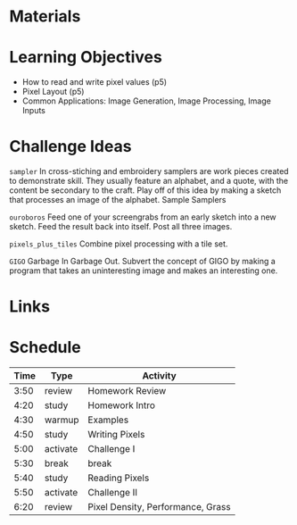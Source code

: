# Materials

# Learning Objectives
- How to read and write pixel values (p5)
- Pixel Layout (p5)
- Common Applications: Image Generation, Image Processing, Image Inputs


# Challenge Ideas

`sampler` In cross-stiching and embroidery samplers are work pieces created to demonstrate skill. They usually feature an alphabet, and a quote, with the content be secondary to the craft. Play off of this idea by making a sketch that processes an image of the alphabet. Sample Samplers

`ouroboros` Feed one of your screengrabs from an early sketch into a new sketch. Feed the result back into itself. Post all three images.

`pixels_plus_tiles` Combine pixel processing with a tile set.

`GIGO` Garbage In Garbage Out. Subvert the concept of GIGO by making a program that takes an uninteresting image and makes an interesting one.



# Links

# Schedule

Time    | Type      |Activity
---     | ---       |---
3:50    | review    | Homework Review
4:20    | study     | Homework Intro
4:30    | warmup    | Examples
4:50    | study     | Writing Pixels
5:00    | activate  | Challenge I
5:30    | break     | break
5:40    | study     | Reading Pixels
5:50    | activate  | Challenge II
6:20    | review    | Pixel Density, Performance, Grass

